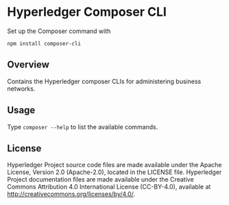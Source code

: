 # Hyperledger Composer CLI

Set up the Composer command with

```
npm install composer-cli
```

## Overview
Contains the Hyperledger composer CLIs for administering business networks.

## Usage
Type `composer --help` to list the available commands.


## License <a name="license"></a>
Hyperledger Project source code files are made available under the Apache License, Version 2.0 (Apache-2.0), located in the LICENSE file. Hyperledger Project documentation files are made available under the Creative Commons Attribution 4.0 International License (CC-BY-4.0), available at http://creativecommons.org/licenses/by/4.0/.
